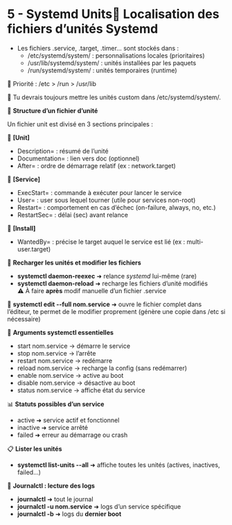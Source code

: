 # 5 - Systemd Units📂 **Localisation des fichiers d’unités Systemd**
- Les fichiers .service, .target, .timer… sont stockés dans :
  - /etc/systemd/system/ : personnalisations locales (prioritaires)
  - /usr/lib/systemd/system/ : unités installées par les paquets
  - /run/systemd/system/ : unités temporaires (runtime)

🔁 Priorité : /etc > /run > /usr/lib

📌 Tu devrais toujours mettre les unités custom dans /etc/systemd/system/.



🧱 **Structure d’un fichier d’unité**

Un fichier unit est divisé en 3 sections principales :

🧩 **[Unit]**

- Description= : résumé de l’unité
- Documentation= : lien vers doc (optionnel)
- After= : ordre de démarrage relatif (ex : network.target)

🔧 **[Service]**

- ExecStart= : commande à exécuter pour lancer le service
- User= : user sous lequel tourner (utile pour services non-root)
- Restart= : comportement en cas d’échec (on-failure, always, no, etc.)
- RestartSec= : délai (sec) avant relance

📌 **[Install]**

- WantedBy= : précise le target auquel le service est lié (ex : multi-user.target)



🔄 **Recharger les unités et modifier les fichiers**

- **systemctl daemon-reexec** ➜ relance *systemd* lui-même (rare)
- **systemctl daemon-reload** ➜ recharge les fichiers d’unité modifiés  
  ⚠️ À faire **après** modif manuelle d’un fichier .service

📝 **systemctl edit --full nom.service** ➜ ouvre le fichier complet dans l’éditeur, te permet de le modifier proprement (génère une copie dans /etc si nécessaire)

🧰 **Arguments systemctl essentielles**

- start nom.service → démarre le service
- stop nom.service → l’arrête
- restart nom.service → redémarre
- reload nom.service → recharge la config (sans redémarrer)
- enable nom.service → active au boot
- disable nom.service → désactive au boot
- status nom.service → affiche état du service



📊 **Statuts possibles d’un service**

- active ➜ service actif et fonctionnel
- inactive ➜ service arrêté
- failed ➜ erreur au démarrage ou crash



📋 **Lister les unités**

- **systemctl list-units --all** ➜ affiche toutes les unités (actives, inactives, failed…)



📜 **Journalctl : lecture des logs**

- **journalctl** ➜ tout le journal
- **journalctl -u nom.service** ➜ logs d’un service spécifique
- **journalctl -b** ➜ logs du **dernier boot**
